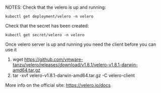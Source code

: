 NOTES:
Check that the velero is up and running:

    kubectl get deployment/velero -n velero

Check that the secret has been created:

    kubectl get secret/velero -n velero

Once velero server is up and running you need the client before you can use it
1. wget https://github.com/vmware-tanzu/velero/releases/download/v1.8.1/velero-v1.8.1-darwin-amd64.tar.gz
2. tar -xvf velero-v1.8.1-darwin-amd64.tar.gz -C velero-client

More info on the official site: https://velero.io/docs
